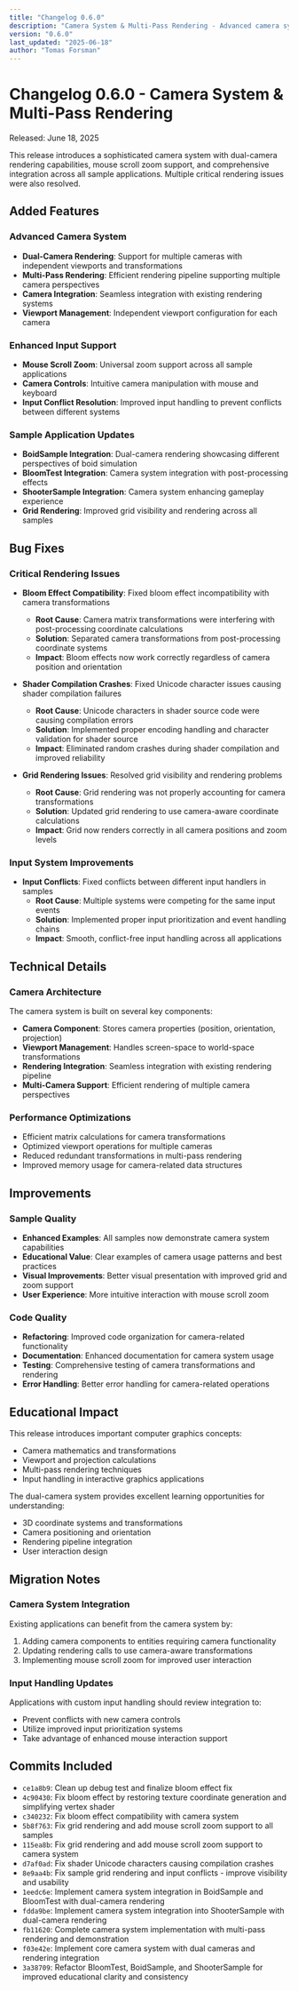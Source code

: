 ```yaml
---
title: "Changelog 0.6.0"
description: "Camera System & Multi-Pass Rendering - Advanced camera system with dual-camera rendering and comprehensive sample integration."
version: "0.6.0"
last_updated: "2025-06-18"
author: "Tomas Forsman"
---
```


# Changelog 0.6.0 - Camera System & Multi-Pass Rendering

Released: June 18, 2025

This release introduces a sophisticated camera system with dual-camera rendering capabilities, mouse scroll zoom support, and comprehensive integration across all sample applications. Multiple critical rendering issues were also resolved.

## Added Features

### Advanced Camera System
* **Dual-Camera Rendering**: Support for multiple cameras with independent viewports and transformations
* **Multi-Pass Rendering**: Efficient rendering pipeline supporting multiple camera perspectives
* **Camera Integration**: Seamless integration with existing rendering systems
* **Viewport Management**: Independent viewport configuration for each camera

### Enhanced Input Support
* **Mouse Scroll Zoom**: Universal zoom support across all sample applications
* **Camera Controls**: Intuitive camera manipulation with mouse and keyboard
* **Input Conflict Resolution**: Improved input handling to prevent conflicts between different systems

### Sample Application Updates
* **BoidSample Integration**: Dual-camera rendering showcasing different perspectives of boid simulation
* **BloomTest Integration**: Camera system integration with post-processing effects
* **ShooterSample Integration**: Camera system enhancing gameplay experience
* **Grid Rendering**: Improved grid visibility and rendering across all samples

## Bug Fixes

### Critical Rendering Issues
* **Bloom Effect Compatibility**: Fixed bloom effect incompatibility with camera transformations
  - **Root Cause**: Camera matrix transformations were interfering with post-processing coordinate calculations
  - **Solution**: Separated camera transformations from post-processing coordinate systems
  - **Impact**: Bloom effects now work correctly regardless of camera position and orientation

* **Shader Compilation Crashes**: Fixed Unicode character issues causing shader compilation failures
  - **Root Cause**: Unicode characters in shader source code were causing compilation errors
  - **Solution**: Implemented proper encoding handling and character validation for shader source
  - **Impact**: Eliminated random crashes during shader compilation and improved reliability

* **Grid Rendering Issues**: Resolved grid visibility and rendering problems
  - **Root Cause**: Grid rendering was not properly accounting for camera transformations
  - **Solution**: Updated grid rendering to use camera-aware coordinate calculations
  - **Impact**: Grid now renders correctly in all camera positions and zoom levels

### Input System Improvements
* **Input Conflicts**: Fixed conflicts between different input handlers in samples
  - **Root Cause**: Multiple systems were competing for the same input events
  - **Solution**: Implemented proper input prioritization and event handling chains
  - **Impact**: Smooth, conflict-free input handling across all applications

## Technical Details

### Camera Architecture
The camera system is built on several key components:
- **Camera Component**: Stores camera properties (position, orientation, projection)
- **Viewport Management**: Handles screen-space to world-space transformations
- **Rendering Integration**: Seamless integration with existing rendering pipeline
- **Multi-Camera Support**: Efficient rendering of multiple camera perspectives

### Performance Optimizations
- Efficient matrix calculations for camera transformations
- Optimized viewport operations for multiple cameras
- Reduced redundant transformations in multi-pass rendering
- Improved memory usage for camera-related data structures

## Improvements

### Sample Quality
* **Enhanced Examples**: All samples now demonstrate camera system capabilities
* **Educational Value**: Clear examples of camera usage patterns and best practices
* **Visual Improvements**: Better visual presentation with improved grid and zoom support
* **User Experience**: More intuitive interaction with mouse scroll zoom

### Code Quality
* **Refactoring**: Improved code organization for camera-related functionality
* **Documentation**: Enhanced documentation for camera system usage
* **Testing**: Comprehensive testing of camera transformations and rendering
* **Error Handling**: Better error handling for camera-related operations

## Educational Impact

This release introduces important computer graphics concepts:
- Camera mathematics and transformations
- Viewport and projection calculations
- Multi-pass rendering techniques
- Input handling in interactive graphics applications

The dual-camera system provides excellent learning opportunities for understanding:
- 3D coordinate systems and transformations
- Camera positioning and orientation
- Rendering pipeline integration
- User interaction design

## Migration Notes

### Camera System Integration
Existing applications can benefit from the camera system by:
1. Adding camera components to entities requiring camera functionality
2. Updating rendering calls to use camera-aware transformations
3. Implementing mouse scroll zoom for improved user interaction

### Input Handling Updates
Applications with custom input handling should review integration to:
- Prevent conflicts with new camera controls
- Utilize improved input prioritization systems
- Take advantage of enhanced mouse interaction support

## Commits Included

- `ce1a8b9`: Clean up debug test and finalize bloom effect fix
- `4c90430`: Fix bloom effect by restoring texture coordinate generation and simplifying vertex shader
- `c340232`: Fix bloom effect compatibility with camera system
- `5b8f763`: Fix grid rendering and add mouse scroll zoom support to all samples
- `115ea8b`: Fix grid rendering and add mouse scroll zoom support to camera system
- `d7af0ad`: Fix shader Unicode characters causing compilation crashes
- `8e9aa4b`: Fix sample grid rendering and input conflicts - improve visibility and usability
- `1eedc6e`: Implement camera system integration in BoidSample and BloomTest with dual-camera rendering
- `fdda9be`: Implement camera system integration into ShooterSample with dual-camera rendering
- `fb11620`: Complete camera system implementation with multi-pass rendering and demonstration
- `f03e42e`: Implement core camera system with dual cameras and rendering integration
- `3a38709`: Refactor BloomTest, BoidSample, and ShooterSample for improved educational clarity and consistency